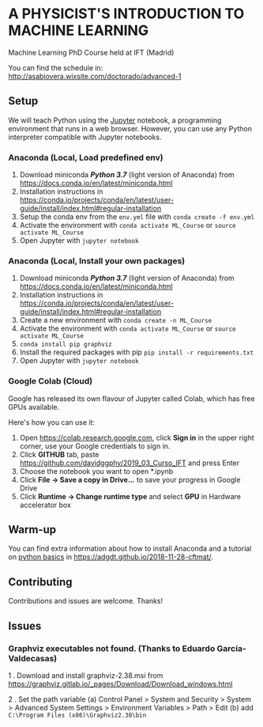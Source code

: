 # A PHYSICIST'S INTRODUCTION TO MACHINE LEARNING
Machine Learning PhD Course held at IFT (Madrid)

You can find the schedule in: http://asabiovera.wixsite.com/doctorado/advanced-1

## Setup
We will teach Python using the [Jupyter](https://jupyter.org/) notebook, a programming environment that runs in a web browser. 
However, you can use any Python interpreter compatible with Jupyter notebooks.

### Anaconda (Local, Load predefined env)
1. Download miniconda ***Python 3.7*** (light version of Anaconda) from https://docs.conda.io/en/latest/miniconda.html
2. Installation instructions in https://conda.io/projects/conda/en/latest/user-guide/install/index.html#regular-installation
3. Setup the conda env from the `env.yml` file with
    `conda create -f env.yml`
4. Activate the environment with
    `conda activate ML_Course` or `source activate ML_Course` 
5. Open Jupyter with
    `jupyter notebook`
    
### Anaconda (Local, Install your own packages)
1. Download miniconda ***Python 3.7*** (light version of Anaconda) from https://docs.conda.io/en/latest/miniconda.html
2. Installation instructions in https://conda.io/projects/conda/en/latest/user-guide/install/index.html#regular-installation
3. Create a new environment with
    `conda create -n ML_Course`
4. Activate the environment with
    `conda activate ML_Course` or `source activate ML_Course` 
5. `conda install pip graphviz`
6. Install the required packages with pip
    `pip install -r requirements.txt`
7. Open Jupyter with
    `jupyter notebook`


### Google Colab (Cloud)
Google has released its own flavour of Jupyter called Colab, which has free GPUs available.

Here's how you can use it:
1. Open https://colab.research.google.com, click **Sign in** in the upper right corner, use your Google credentials to sign in.
2. Click **GITHUB** tab, paste https://github.com/davidggphy/2019_03_Curso_IFT and press Enter
3. Choose the notebook you want to open *.ipynb
4. Click **File -> Save a copy in Drive...** to save your progress in Google Drive
5. Click **Runtime -> Change runtime type** and select **GPU** in Hardware accelerator box

## Warm-up
You can find extra information about how to install Anaconda and a tutorial on [python basics](https://adgdt.github.io/2018-11-28-cftmat-python-novice-inflammation) in
https://adgdt.github.io/2018-11-28-cftmat/.





## Contributing
Contributions and issues are welcome. Thanks!

## Issues

### Graphviz executables not found. (Thanks to Eduardo García-Valdecasas)
1 . Download and install graphviz-2.38.msi from
https://graphviz.gitlab.io/_pages/Download/Download_windows.html

2 . Set the path variable
(a) Control Panel > System and Security > System > Advanced System Settings > Environment Variables > Path > Edit
(b) add `C:\Program Files (x86)\Graphviz2.38\bin`
